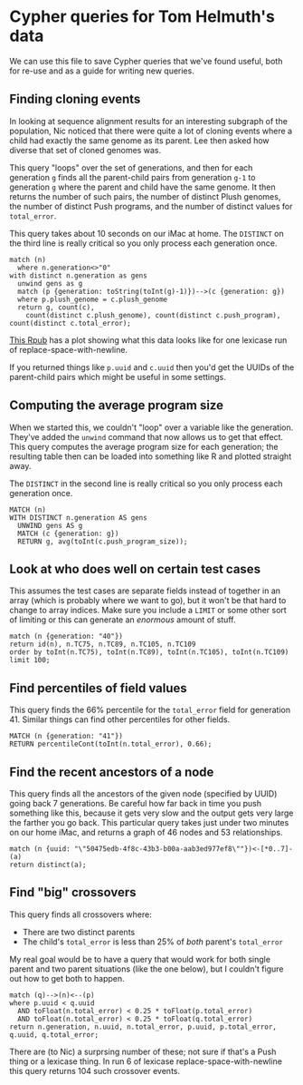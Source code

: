 # Cypher queries for Tom Helmuth's data

We can use this file to save Cypher queries that we've found useful, both for re-use and as a guide for writing new queries.

## Finding cloning events

In looking at sequence alignment results for an interesting subgraph of the population, Nic noticed that there were quite a lot of cloning events where a child had exactly the same genome as its parent. Lee then asked how diverse that set of cloned genomes was.

This query "loops" over the set of generations, and then for each generation `g` finds all the parent-child pairs from generation `g-1` to generation `g` where the parent and child have the same genome. It then returns the number of such pairs, the number of distinct Plush genomes, the number of distinct Push programs, and the number of distinct values for `total_error`. 

This query takes about 10 seconds on our iMac at home. The `DISTINCT` on the third line is really critical so you only process each generation once.

```{sql}
match (n) 
  where n.generation<>"0" 
with distinct n.generation as gens 
  unwind gens as g 
  match (p {generation: toString(toInt(g)-1)})-->(c {generation: g}) 
  where p.plush_genome = c.plush_genome 
  return g, count(c), 
    count(distinct c.plush_genome), count(distinct c.push_program), count(distinct c.total_error);
```

[This Rpub](http://rpubs.com/NicMcPhee/65471) has a plot showing what this data looks like for one lexicase run of replace-space-with-newline.

If you returned things like `p.uuid` and `c.uuid` then you'd get the UUIDs of the parent-child pairs which might be useful in some settings.

## Computing the average program size

When we started this, we couldn't "loop" over a variable like the generation. They've added the `unwind` command that now allows us to get that effect. This query computes the average program size for each generation; the resulting table then can be loaded into something like R and plotted straight away.

The `DISTINCT` in the second line is really critical so you only process each generation once. 

```{sql}
MATCH (n) 
WITH DISTINCT n.generation AS gens 
  UNWIND gens AS g 
  MATCH (c {generation: g}) 
  RETURN g, avg(toInt(c.push_program_size));
```

## Look at who does well on certain test cases

This assumes the test cases are separate fields instead of together in an array (which is probably where we want to go), but it won't be that hard to change to array indices. Make sure you include a `LIMIT` or some other sort of limiting or this can generate an _enormous_ amount of stuff.

```{sql}
match (n {generation: "40"}) 
return id(n), n.TC75, n.TC89, n.TC105, n.TC109 
order by toInt(n.TC75), toInt(n.TC89), toInt(n.TC105), toInt(n.TC109) 
limit 100;
```

## Find percentiles of field values

This query finds the 66% percentile for the `total_error` field for generation 41. Similar things can find other percentiles for other fields.

```{sql}
MATCH (n {generation: "41"}) 
RETURN percentileCont(toInt(n.total_error), 0.66);
```

## Find the recent ancestors of a node

This query finds all the ancestors of the given node (specified by UUID) going back 7 generations. Be careful how far back in time you push something like this, because it gets very slow and the output gets very large the farther you go back. This particular query takes just under two minutes on our home iMac, and returns a graph of 46 nodes and 53 relationships.

```{sql}
match (n {uuid: "\"50475edb-4f8c-43b3-b00a-aab3ed977ef8\""})<-[*0..7]-(a) 
return distinct(a);
```

## Find "big" crossovers

This query finds all crossovers where:
 * There are two distinct parents
 * The child's `total_error` is less than 25% of _both_ parent's `total_error`

My real goal would be to have a query that would work for both single parent and two parent situations (like the one below), but I couldn't figure out how to get both to happen.

```{sql}
match (q)-->(n)<--(p) 
where p.uuid < q.uuid 
  AND toFloat(n.total_error) < 0.25 * toFloat(p.total_error) 
  AND toFloat(n.total_error) < 0.25 * toFloat(q.total_error) 
return n.generation, n.uuid, n.total_error, p.uuid, p.total_error, q.uuid, q.total_error;
```
There are (to Nic) a surprsing number of these; not sure if that's a Push thing or a lexicase thing. In run 6 of lexicase replace-space-with-newline this query returns 104 such crossover events.
